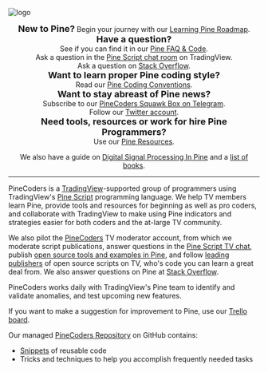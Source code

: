 <!-- Global site tag (gtag.js) - Google Analytics -->
<script async src="https://www.googletagmanager.com/gtag/js?id=UA-147975914-1"></script>
<script>
  window.dataLayer = window.dataLayer || [];
  function gtag(){dataLayer.push(arguments);}
  gtag('js', new Date());

  gtag('config', 'UA-147975914-1');
</script>

<link rel="icon" href="http://pinecoders.com/favicon.ico?v=2" />

![logo](images/PineCoders.png "PineCoders")


<div align="center"><font size="+1"><strong>New to Pine?</strong></font>
Begin your journey with our <a href="http://www.pinecoders.com/learning_pine_roadmap">Learning Pine Roadmap</a>.
</div>

<div align="center"><font size="+1"><strong>Have a question?</strong></font><br>
See if you can find it in our <a href="http://www.pinecoders.com/faq_and_code">Pine FAQ & Code</a>.<br>
Ask a question in the <a href="https://www.tradingview.com/chat/#BfmVowG1TZkKO235">Pine Script chat room</a> on TradingView.<br>
Ask a question on <a href="https://stackoverflow.com/questions/tagged/pine-script?tab=Newest">Stack Overflow</a>.</div>

<div align="center"><font size="+1"><strong>Want to learn proper Pine coding style?</strong></font><br>
Read our <a href="http://www.pinecoders.com/coding_conventions">Pine Coding Conventions</a>.</div>

<div align="center"><font size="+1"><strong>Want to stay abreast of Pine news?</strong></font><br>
Subscribe to our <a href="https://t.me/PineCodersSquawkBox">PineCoders Squawk Box on Telegram</a>.<br>
Follow our <a href="https://twitter.com/PineCoders">Twitter account</a>.</div>

<div align="center"><font size="+1"><strong>Need tools, resources or work for hire Pine Programmers?</strong></font><br>
Use our <a href="http://www.pinecoders.com/resources">Pine Resources</a>.<br>

We also have a guide on <a href="http://www.pinecoders.com/techniques/dsp">Digital Signal Processing In Pine</a> and a <a href="http://www.pinecoders.com/books">list of books</a>.</div>

---

PineCoders is a [TradingView](https://www.tradingview.com/)-supported group of programmers using TradingView's [Pine Script](https://www.tradingview.com/pine-script-docs/en/v4/Introduction.html) programming language. We help TV members learn Pine, provide tools and resources for beginning as well as pro coders, and collaborate with TradingView to make using Pine indicators and strategies easier for both coders and the at-large TV community.

We also pilot the [PineCoders](https://www.tradingview.com/u/PineCoders/#published-charts) TV moderator account, from which we moderate script publications, answer questions in the [Pine Script TV chat](https://www.tradingview.com/chat/#BfmVowG1TZkKO235), publish [open source tools and examples in Pine](https://www.tradingview.com/u/PineCoders/#published-scripts), and follow [leading publishers](https://www.tradingview.com/u/PineCoders/#following-people) of open source scripts on TV, who's code you can learn a great deal from. We also answer questions on Pine at [Stack Overflow](https://stackoverflow.com/questions/tagged/pine-script?sort=Newest).

PineCoders works daily with TradingView's Pine team to identify and validate anomalies, and test upcoming new features.

If you want to make a suggestion for improvement to Pine, use our [Trello board](https://trello.com/c/QA6bcL7l).

Our managed [PineCoders Repository](https://github.com/pinecoders/pine-utils) on GitHub contains:
- [Snippets](https://github.com/pinecoders/pine-utils/tree/master/snippets) of reusable code
- Tricks and techniques to help you accomplish frequently needed tasks
